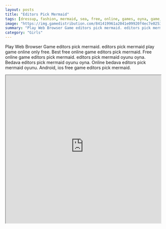 ```yaml
---
layout: posts
title: "Editors Pick Mermaid"
tags: [dressup, fashion, mermaid, sea, free, online, games, oyna, game, free, games, play, play, games]
image: "https://img.gamedistribution.com/841419961a2041e09920f4ec7e025379.jpg"
summary: "Play Web Browser Game editors pick mermaid. editors pick mermaid play game online only free. Best free online game editors pick mermaid. Free online game editors pick mermaid. editors pick mermaid oyunu oyna. Bedava editors pick mermaid oyunu oyna. Online bedava editors pick mermaid oyunu. Android, ios free game editors pick mermaid."
category: "Girls"
---
```


Play Web Browser Game editors pick mermaid. editors pick mermaid play game online only free. Best free online game editors pick mermaid. Free online game editors pick mermaid. editors pick mermaid oyunu oyna. Bedava editors pick mermaid oyunu oyna. Online bedava editors pick mermaid oyunu. Android, ios free game editors pick mermaid.

<iframe width="100%" height="480px;" src="https://html5.gamedistribution.com/841419961a2041e09920f4ec7e025379/"></iframe>